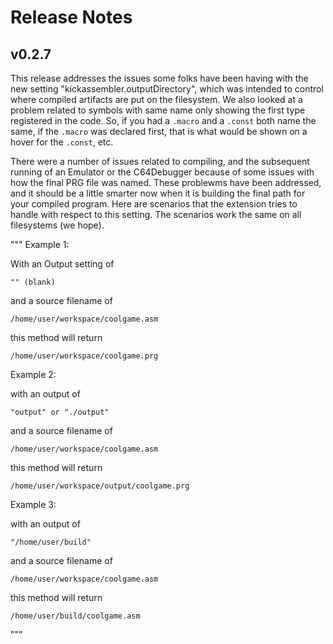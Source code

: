 # Release Notes

## v0.2.7

This release addresses the issues some folks have been having with the new setting "kickassembler.outputDirectory", which was intended to control where compiled artifacts are put on the filesystem. We also looked at a problem related to symbols with same name only showing the first type registered in the code. So, if you had a `.macro` and a `.const` both name the same, if the `.macro` was declared first, that is what would be shown on a hover for the `.const`, etc.

There were a number of issues related to compiling, and the subsequent running of an Emulator or the C64Debugger because of some issues with how the final PRG file was named. These problewms have been addressed, and it should be a little smarter now when it is building the final path for your compiled program. Here are scenarios that the extension tries to handle with respect to this setting. The scenarios work the same on all filesystems (we hope).

"""
Example 1:

With an Output setting of 

    "" (blank) 

and a source filename of 

    /home/user/workspace/coolgame.asm

this method will return

    /home/user/workspace/coolgame.prg


Example 2:

with an output of 

    "output" or "./output"

and a source filename of

    /home/user/workspace/coolgame.asm

this method will return


    /home/user/workspace/output/coolgame.prg


Example 3:

with an output of

    "/home/user/build"

and a source filename of 

    /home/user/workspace/coolgame.asm

this method will return

    /home/user/build/coolgame.asm
"""